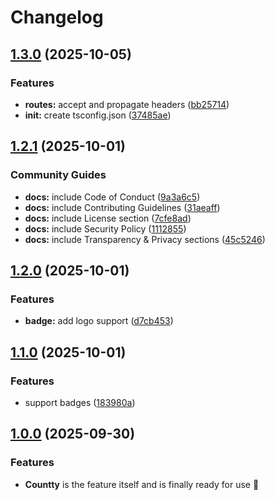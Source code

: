 # Changelog

## [1.3.0](https://github.com/wellwelwel/countty/compare/v1.2.1...v1.3.0) (2025-10-05)


### Features

* **routes:** accept and propagate headers ([bb25714](https://github.com/wellwelwel/countty/commit/bb25714901e67ab58cd3de418c1fad1841820eb8))
* **init:** create tsconfig.json ([37485ae](https://github.com/wellwelwel/countty/commit/37485ae353ea5917c2fdf1a198afc592b86d9567))

## [1.2.1](https://github.com/wellwelwel/countty/compare/v1.2.0...v1.2.1) (2025-10-01)


### Community Guides

* **docs:** include Code of Conduct ([9a3a6c5](https://github.com/wellwelwel/countty/commit/9a3a6c508513bb8bfafb217d8c37e390a6fdd980))
* **docs:** include Contributing Guidelines ([31aeaff](https://github.com/wellwelwel/countty/commit/31aeaff9f9dd3f2c02af30994a7e0ea7f2cba0d8))
* **docs:** include License section ([7cfe8ad](https://github.com/wellwelwel/countty/commit/7cfe8adfc09c4e362900ddfca9a06e7e8efba915))
* **docs:** include Security Policy ([1112855](https://github.com/wellwelwel/countty/commit/1112855d83b88de82e1fdbcff32ef64bb2ea178c))
* **docs:** include Transparency & Privacy sections ([45c5246](https://github.com/wellwelwel/countty/commit/45c52465f12ca3eed4c99e02456d9b2a7a988460))

## [1.2.0](https://github.com/wellwelwel/countty/compare/v1.1.0...v1.2.0) (2025-10-01)


### Features

* **badge:** add logo support ([d7cb453](https://github.com/wellwelwel/countty/commit/d7cb45357c1ddca01138a983a515e4438a2bbbbb))

## [1.1.0](https://github.com/wellwelwel/countty/compare/v1.0.0...v1.1.0) (2025-10-01)


### Features

* support badges ([183980a](https://github.com/wellwelwel/countty/commit/183980a41fcbec5e62f8f39a47bd197e562fc5d9))

## [1.0.0](https://github.com/wellwelwel/countty/compare/v1.0.0...v1.0.0) (2025-09-30)


### Features

* **Countty** is the feature itself and is finally ready for use 🎉
